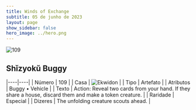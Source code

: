 ```yaml
---
title: Winds of Exchange
subtitle: 05 de junho de 2023
layout: page
show_sidebar: false
hero_image: ../hero.png
---
```


![109](https://mastervault-storage-prod.s3.amazonaws.com/media/card_front/en/600_109_4535e943ffc2_en.png)


## Shĭzyokŭ Buggy

|----|----|
| Número | 109 |
| Casa | ![Ekwidon](https://archonarcana.com/images/thumb/3/31/Ekwidon.png/25px-Ekwidon.png "Ekwidon") |
| Tipo | Artefato |
| Atributos | Buggy • Vehicle |
| Texto | Action: Reveal two cards from your hand. If they share a house, discard them and make a token creature.  |
| Raridade | Especial |
| Dizeres | The unfolding creature scouts ahead. |
